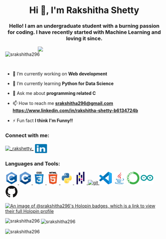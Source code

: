 
<h1 align="center">Hi 👋, I'm Rakshitha Shetty</h1>
<h3 align="center">Hello! I am an undergraduate student with a burning passion for coding. I have recently started with Machine Learning and loving it since.</h3>
<img align="right" width="400" src="https://cdn.dribbble.com/users/1920348/screenshots/4332641/media/c333a921c9e2c6ecfe8ad7d65ef2252f.gif">

<p align="left"> <img src="https://komarev.com/ghpvc/?username=srakshitha296&label=Profile%20views&color=0e75b6&style=flat" alt="srakshitha296" /> </p>

<p align="left"> <a href="https://twitter.com/" target="blank"><img src="https://img.shields.io/twitter/follow/?logo=twitter&style=for-the-badge" alt="" /></a> </p>

- 🔭 I’m currently working on **Web development**

- 🌱 I’m currently learning **Python for Data Science**

- 💬 Ask me about **programming related C**

- 📫 How to reach me **srakshitha296@gmail.com** 
**https://www.linkedin.com/in/rakshitha-shetty-b6134724b**

- ⚡ Fun fact **I think I'm Funny!!**

<h3 align="left">Connect with me:</h3>
<p align="left">
<a href="https://instagram.com/_rakshetty_" target="blank"><img align="center" src="https://raw.githubusercontent.com/rahuldkjain/github-profile-readme-generator/master/src/images/icons/Social/instagram.svg" alt="_rakshetty_" height="30" width="40" /></a>
  <a href="https://www.linkedin.com/in/rakshitha-shetty-b6134724b/" target="blank"><img align="center" src="https://github.com/devicons/devicon/blob/master/icons/linkedin/linkedin-original.svg" alt="_rakshetty_" height="30" width="40" /></a>
</p>

<h3 align="left">Languages and Tools:</h3>
<p align="left"> <a href="https://www.cprogramming.com/" target="_blank" rel="noreferrer"> <img src="https://raw.githubusercontent.com/devicons/devicon/master/icons/c/c-original.svg" alt="c" width="40" height="40"/> </a>
  <a href="https://www.w3schools.com/cpp/" target="_blank" rel="noreferrer"> <img src="https://raw.githubusercontent.com/devicons/devicon/master/icons/cplusplus/cplusplus-original.svg" alt="cplusplus" width="40" height="40"/> 
    </a> <a href="https://www.w3schools.com/css/" target="_blank" rel="noreferrer"> <img src="https://raw.githubusercontent.com/devicons/devicon/master/icons/css3/css3-original-wordmark.svg" alt="css3" width="40" height="40"/> </a>
  <a href="https://www.w3.org/html/" target="_blank" rel="noreferrer"> <img src="https://raw.githubusercontent.com/devicons/devicon/master/icons/html5/html5-original-wordmark.svg" alt="html5" width="40" height="40"/> </a> 
  <a href="https://docs.python.org/3/tutorial/index.html" target="_blank" rel="noreferrer"> <img src="https://raw.githubusercontent.com/devicons/devicon/master/icons/python/python-original.svg" alt="c" width="40" height="40"/> </a>
  <a href="https://pandas.pydata.org/docs/getting_started/index.html" target="_blank" rel="noreferrer"> <img src="https://raw.githubusercontent.com/devicons/devicon/master/icons/pandas/pandas-original.svg" alt="c" width="40" height="40"/> </a>
  <a href="https://git-scm.com/" target="_blank" rel="noreferrer"> <img src="https://www.vectorlogo.zone/logos/git-scm/git-scm-icon.svg" alt="git" width="40" height="40"/> </a>
<img src="https://github.com/devicons/devicon/blob/master/icons/vscode/vscode-original.svg" alt="c" width="40" height="40"/> 
  <img src="https://github.com/devicons/devicon/blob/master/icons/java/java-original.svg" alt="c" width="40" height="40"/> 
<img src="https://github.com/devicons/devicon/blob/master/icons/anaconda/anaconda-original.svg" alt="c" width="40" height="40"/> 
<img src="https://github.com/devicons/devicon/blob/master/icons/arduino/arduino-original.svg" alt="c" width="40" height="40"/> 
<img src="https://github.com/devicons/devicon/blob/master/icons/github/github-original.svg" alt="c" width="40" height="40"/> 
  </p>

[![An image of @srakshitha296's Holopin badges, which is a link to view their full Holopin profile](https://holopin.me/srakshitha296)](https://holopin.io/@srakshitha296)

<p><img align="left" src="https://github-readme-stats-sigma-five.vercel.app/api/top-langs?username=srakshitha296&show_icons=true&locale=en&layout=compact" alt="srakshitha296" /></p>

<p>&nbsp;<img align="center" src="https://github-readme-stats-sigma-five.vercel.app/api?username=srakshitha296&show_icons=true&locale=en" alt="srakshitha296" /></p>

<p><img align="center" src="https://github-readme-streak-stats.herokuapp.com/?user=srakshitha296&" alt="srakshitha296" /></p>

